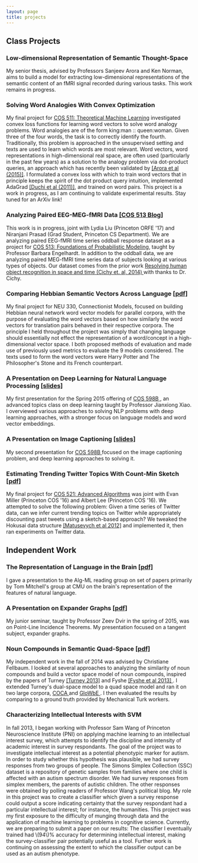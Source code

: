 ```yaml
---
layout: page
title: projects
---
```



<!-- example of the message class
<p class="message">
  My name is Kiran Vodrahalli. 
</p>
-->


## Class Projects

### Low-dimensional Representation of Semantic Thought-Space
My senior thesis, advised by Professors Sanjeev Arora and Ken Norman, aims to build a model for extracting low-dimensional representations of the semantic content of an fMRI signal recorded during various tasks. This work remains in progress. 

### Solving Word Analogies With Convex Optimization
My final project for <a href= "http://www.cs.princeton.edu/courses/archive/spring15/cos511/" title= "cos511"> COS 511: Theoretical Machine Learning</a> investigated convex loss functions for learning word vectors to solve word analogy problems. Word analogies are of the form king:man :: queen:woman. Given three of the four words, the task is to correctly identify the fourth. Traditionally, this problem is approached in the unsupervised setting and texts are used to learn which words are most relevant. Word vectors, word representations in high-dimensional real space, are often used (particularly in the past few years) as a solution to the analogy problem via dot-product queries, an approach which has recently been validated by <a href= "http://arxiv.org/abs/1502.03520" title= "random_walks_semantic_space"> [Arora et al (2015)]</a>. I formulated a convex loss with which to train word vectors that in principle keeps the spirit of the dot product query intuition, implemented AdaGrad <a href= "http://www.jmlr.org/papers/volume12/duchi11a/duchi11a.pdf" title= "AdaGrad"> [Duchi et al (2011)]</a>, and trained on word pairs. This project is a work in progress, as I am continuing to validate experimental results. Stay tuned for an ArXiv link!

### Analyzing Paired EEG-MEG-fMRI Data <a href= "{{ site.baseurl }}/projects/cos513/" title= "cos513"> [COS 513 Blog] </a>
This work is in progress, joint with Lydia Liu (Princeton ORFE '17) and Niranjani Prasad (Grad Student, Princeton CS Department). We are analyzing paired EEG-fMRI time series oddball response dataset as a project for <a href= "http://www.cs.princeton.edu/~bee/courses/cos513.html" title= "cos513web"> COS 513: Foundations of Probabilistic Modeling</a>, taught by Professor Barbara Engelhardt. In addition to the oddball data, we are analyzing paired MEG-fMRI time series data of subjects looking at various types of objects. Our dataset comes from the prior work <a href = "http://people.csail.mit.edu/rmcichy/publication_pdfs/Cichy_et_al_NN_2014.pdf" title="cichy2014"> Resolving human object recognition in space and time (Cichy et. al, 2014) </a> with thanks to Dr. Cichy. 

### Comparing Hebbian Semantic Vectors Across Language <a href= "{{ site.baseurl }}/projects/neu330paper.pdf" title= "neu330"> [pdf] </a>
My final project for NEU 330, Connectionist Models, focused on building Hebbian neural network word vector models for parallel corpora, with the purpose of evaluating the word vectors based on how similarly the word vectors for translation pairs behaved in their respective corpora. The principle I held throughout the project was simply that changing language should essentially not effect the representation of a word/concept in a high-dimensional vector space. I both proposed methods of evaluation and made use of previously used metrics to evaluate the 9 models considered. The texts used to form the word vectors were Harry Potter and The Philosopher's Stone and its French counterpart. 

### A Presentation on Deep Learning for Natural Language Processing <a href="{{ site.baseurl }}/projects/598b_nlp_deep_learning.pdf" title="598c_nlp"> [slides] </a>
My first presentation for the Spring 2015 offering of <a href = "http://vision.princeton.edu/courses/COS598/2015sp/" title="COS 598B website"> COS 598B </a>, an advanced topics class on deep learning taught by Professor Jianxiong Xiao. I overviewed various approaches to solving NLP problems with deep learning approaches, with a stronger focus on language models and word vector embeddings. 

### A Presentation on Image Captioning <a href="{{ site.baseurl }}/projects/598b_img_captions.pdf" title="598c_img_cap"> [slides] </a>
My second presentation for <a href = "http://vision.princeton.edu/courses/COS598/2015sp/" title="COS 598B website"> COS 598B </a> focused on the image captioning problem, and deep learning approaches to solving it.

### Estimating Trending Twitter Topics With Count-Min Sketch <a href= "{{ site.baseurl }}/projects/cos521paper.pdf" title= "cos521"> [pdf] </a>
My final project for <a href= "http://www.cs.princeton.edu/courses/archive/fall14/cos521/" title= "cos521"> COS 521: Advanced Algorithms</a> was joint with Evan Miller (Princeton COS '16) and Albert Lee (Princeton COS '16). We attempted to solve the following problem: Given a time series of Twitter data, can we infer current trending topics on Twitter while appropriately discounting past tweets using a sketch-based approach? We tweaked the Hokusai data structure <a href= "http://www.auai.org/uai2012/papers/231.pdf" title= "Hokusai"> [Matusevych et al 2012]</a> and implemented it, then ran experiments on Twitter data. 


## Independent Work 

### The Representation of Language in the Brain <a href="{{ site.baseurl }}/projects/alg-ml-mitchell-talk.pdf" title="alg-ml1"> [pdf] </a>
I gave a presentation to the Alg-ML reading group on set of papers primarily by Tom Mitchell's group at CMU on the brain's representation of the features of natural language. 

### A Presentation on Expander Graphs <a href="{{ site.baseurl }}/projects/jsem2015paper.pdf" title="jsem"> [pdf] </a>
My junior seminar, taught by Professor Zeev Dvir in the spring of 2015, was on Point-Line Incidence Theorems. My presentation focused on a tangent subject, expander graphs. 

### Noun Compounds in Semantic Quad-Space <a href="{{ site.baseurl}}/projects/iw2014paper.pdf" title= "iw2014"> [pdf] </a>
My independent work in the fall of 2014 was advised by Christiane Fellbaum. I looked at several approaches to analyzing the similarity of noun compounds and build a vector space model of noun compounds, inspired by the papers of Turney <a href= "http://arxiv.org/abs/1309.4035" title="Domain_and_function"> [Turney 2013]</a> and Fyshe <a href= "http://www.aclweb.org/anthology/W13-3510" title="fyshe_paper"> [Fyshe et al 2013] </a>. I extended Turney's dual-space model to a quad space model and ran it on two large corpora, <a href= "http://corpus.byu.edu/coca/" title="coca"> COCA </a>  and <a href= "http://corpus.byu.edu/glowbe/" title="glowbe"> GloWbE </a>. I then evaluated the results by comparing to a ground truth provided by Mechanical Turk workers.  

### Characterizing Intellectual Interests with SVM
In fall 2013, I began working with Professor Sam Wang of Princeton Neuroscience Institute (PNI) on applying machine learning to an intellectual interest survey, which attempts to identify the discipline and intensity of academic interest in survey respondants. The goal of the project was to investigate intellectual interest as a potential phenotypic marker for autism. In order to study whether this hypothesis was plausible, we had survey responses from two groups of people. The Simons Simplex Collection (SSC) dataset is a repository of genetic samples from families where one child is affected with an autism spectrum disorder. We had survey responses from simplex members, the parents of autistic children. The other responses were obtained by polling readers of Professor Wang's political blog. My role in this project was to create a classifier which given a survey response could output a score indicating certainty that the survey respondant had a particular intellectual interest; for instance, the humanities. This project was my first exposure to the difficulty of munging through data and the application of machine learning to problems in cognitive science. Currently, we are preparing to submit a paper on our results: The classifier I eventually trained had \\(94\\)% accuracy for determining intellectual interest, making the survey-classifier pair potentially useful as a tool. Further work is continuing on assessing the extent to which the classifier output can be used as an autism phenotype.

<!-- # Coding Projects -->
